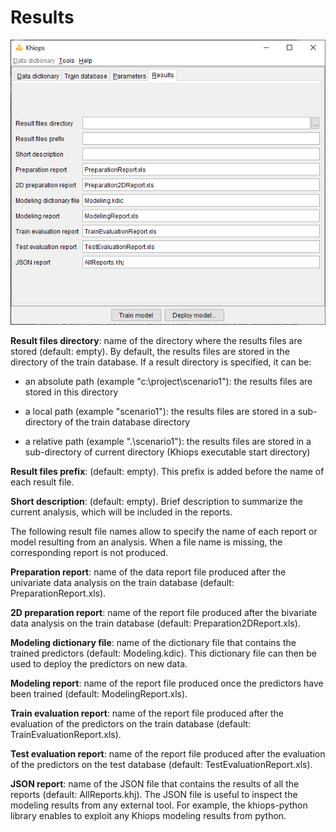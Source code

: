 # Results

![](../../assets/images-khiops-guides/khiops/image23.png)

**Result files directory**: name of the directory where the results files are stored (default: empty). By default, the results files are stored in the directory of the train database. If a result directory is specified, it can be:

- an absolute path (example "c:\\project\\scenario1"): the results files are stored in this directory

- a local path (example "scenario1"): the results files are stored in a sub-directory of the train database directory

- a relative path (example ".\\scenario1"): the results files are stored in a sub-directory of current directory (Khiops executable start directory)

**Result files prefix**: (default: empty). This prefix is added before the name of each result file.

**Short description**: (default: empty). Brief description to summarize the current analysis, which will be included in the reports.

The following result file names allow to specify the name of each report or model resulting from an analysis. When a file name is missing, the corresponding report is not produced.

**Preparation report**: name of the data report file produced after the univariate data analysis on the train database (default: PreparationReport.xls).

**2D preparation report**: name of the report file produced after the bivariate data analysis on the train database (default: Preparation2DReport.xls).

**Modeling dictionary file**: name of the dictionary file that contains the trained predictors (default: Modeling.kdic). This dictionary file can then be used to deploy the predictors on new data.

**Modeling report**: name of the report file produced once the predictors have been trained (default: ModelingReport.xls).

**Train evaluation report**: name of the report file produced after the evaluation of the predictors on the train database (default: TrainEvaluationReport.xls).

**Test evaluation report**: name of the report file produced after the evaluation of the predictors on the test database (default: TestEvaluationReport.xls).

**JSON report**: name of the JSON file that contains the results of all the reports (default: AllReports.khj). The JSON file is useful to inspect the modeling results from any external tool. For example, the khiops-python library enables to exploit any Khiops modeling results from python.
